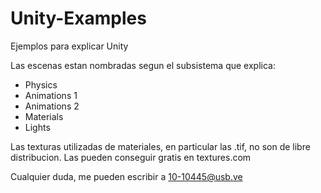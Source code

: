 # Unity-Examples
Ejemplos para explicar Unity

Las escenas estan nombradas segun el subsistema que explica:
* Physics
* Animations 1
* Animations 2
* Materials
* Lights

Las texturas utilizadas de materiales, en particular las .tif, no son de libre distribucion. Las pueden conseguir gratis en textures.com

Cualquier duda, me pueden escribir a 10-10445@usb.ve
